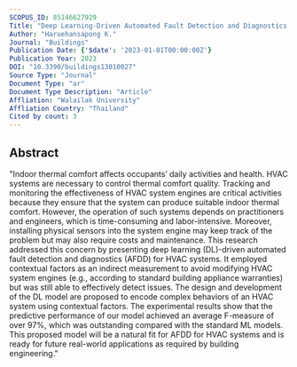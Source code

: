 ```yaml
---
SCOPUS_ID: 85146627929
Title: "Deep Learning-Driven Automated Fault Detection and Diagnostics Based on a Contextual Environment: A Case Study of HVAC System"
Author: "Haruehansapong K."
Journal: "Buildings"
Publication Date: {'$date': '2023-01-01T00:00:00Z'}
Publication Year: 2023
DOI: "10.3390/buildings13010027"
Source Type: "Journal"
Document Type: "ar"
Document Type Description: "Article"
Affliation: "Walailak University"
Affliation Country: "Thailand"
Cited by count: 3
---
```


## Abstract
"Indoor thermal comfort affects occupants’ daily activities and health. HVAC systems are necessary to control thermal comfort quality. Tracking and monitoring the effectiveness of HVAC system engines are critical activities because they ensure that the system can produce suitable indoor thermal comfort. However, the operation of such systems depends on practitioners and engineers, which is time-consuming and labor-intensive. Moreover, installing physical sensors into the system engine may keep track of the problem but may also require costs and maintenance. This research addressed this concern by presenting deep learning (DL)-driven automated fault detection and diagnostics (AFDD) for HVAC systems. It employed contextual factors as an indirect measurement to avoid modifying HVAC system engines (e.g., according to standard building appliance warranties) but was still able to effectively detect issues. The design and development of the DL model are proposed to encode complex behaviors of an HVAC system using contextual factors. The experimental results show that the predictive performance of our model achieved an average F-measure of over 97%, which was outstanding compared with the standard ML models. This proposed model will be a natural fit for AFDD for HVAC systems and is ready for future real-world applications as required by building engineering."
